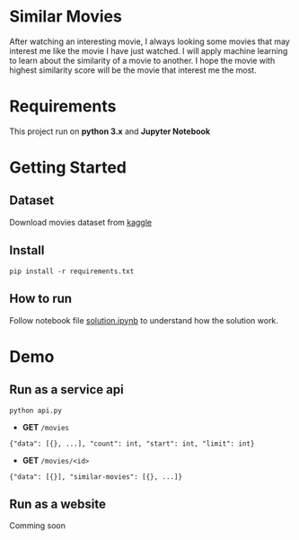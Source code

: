# Similar Movies
After watching an interesting movie, I always looking some movies that may interest me like the movie I have just watched. I will apply machine learning to learn about the similarity of a movie to another. I hope the movie with highest similarity score will be the movie that interest me the most.

# Requirements
This project run on **python 3.x** and **Jupyter Notebook** 

# Getting Started

## Dataset

Download movies dataset from [kaggle](https://www.kaggle.com/rounakbanik/the-movies-dataset)

## Install
```
pip install -r requirements.txt
```

## How to run
Follow notebook file [solution.ipynb](https://github.com/hoangchunghien/ml-movie-recommendation/blob/master/solution.ipynb) to understand how the solution work.


# Demo

## Run as a service api
```
python api.py
```
- **GET** `/movies`
```
{"data": [{}, ...], "count": int, "start": int, "limit": int}
```
- **GET** `/movies/<id>`
```
{"data": [{}], "similar-movies": [{}, ...]}
```

## Run as a website
Comming soon